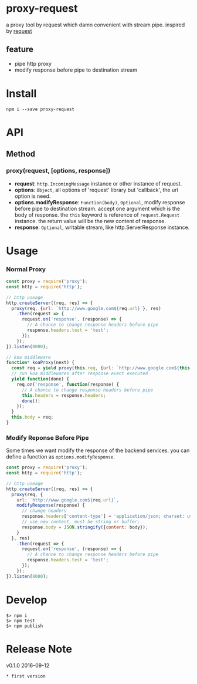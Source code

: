# proxy-request

a proxy tool by request which damn convenient with stream pipe. inspired by [request](https://github.com/request/request)

## feature

* pipe http proxy
* modify response before pipe to destination stream

# Install

    npm i --save proxy-request

# API

## Method

### proxy(request, [options, response])

- **request**: `http.IncomingMessage` instance or other instance of request.
- **options**: `Object`,  all options of 'request' library but 'callback', the url option is need.
- **options.modifyResponse**: `Function(body)`, `Optional`, modify response before pipe to destination stream. accept one argument which is the body of response. the `this` keyword is reference of `request.Request` instance. the return value will be the new content of response.
- **response**: `Optional`, writable stream, like http.ServerResponse instance.

# Usage

### Normal Proxy

```javascript
const proxy = require('proxy');
const http = require('http');

// http useage
http.createServer((req, res) => {
  proxy(req, {url: `http://www.google.com${req.url}`}, res)
    .then(request => {
      request.on('response', (response) => {
        // A chance to change response headers before pipe
        response.headers.test = 'test';
      });
    });
}).listen(8000);

// koa middleware
function* koaProxy(next) {
  const req = yield proxy(this.req, {url: `http://www.google.com${this.req.url}`});
  // run koa middlewares after response event executed
  yield function(done) {
    req.on('response', function(response) {
      // A chance to change response headers before pipe
      this.headers = response.headers;
      done();
    });
  }
  this.body = req;
}
```

### Modify Reponse Before Pipe

Some times we want modify the response of the backend services. you can define a function as `options.modifyResponse`.

```javascript
const proxy = require('proxy');
const http = require('http');

// http useage
http.createServer((req, res) => {
  proxy(req, {
    url: `http://www.google.com${req.url}`,
    modifyResponse(response) {
      // change headers
      response.headers['content-type'] = 'application/json; charset: utf8';
      // use new content, must be string or buffer;
      response.body = JSON.stringify({content: body});
    }
  }, res)
    .then(request => {
      request.on('response', (response) => {
        // A chance to change response headers before pipe
        response.headers.test = 'test';
      });
    });
}).listen(8000);
```

# Develop

    $> npm i
    $> npm test
    $> npm publish

# Release Note

v0.1.0 2016-09-12

    * first version
